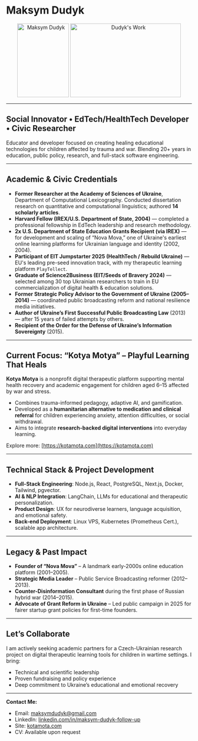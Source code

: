 # Maksym Dudyk

<p align="center">
  <img src="https://github.com/Helpico/Helpico/assets/32806311/9dfc44d0-bcbe-43a1-8a73-9425f15224db" alt="Maksym Dudyk" width="140" height="200">
  <img src="https://github.com/user-attachments/assets/e08934f8-8ac6-40c8-9c0d-47a0b5c76d61" alt="Dudyk's Work" width="300" height="200">
</p>

---

## Social Innovator • EdTech/HealthTech Developer • Civic Researcher

Educator and developer focused on creating healing educational technologies for children affected by trauma and war. Blending 20+ years in education, public policy, research, and full-stack software engineering.

---

## Academic & Civic Credentials

* **Former Researcher at the Academy of Sciences of Ukraine**, Department of Computational Lexicography. Conducted dissertation research on quantitative and computational linguistics; authored **14 scholarly articles**.
* **Harvard Fellow (IREX/U.S. Department of State, 2004)** — completed a professional fellowship in EdTech leadership and research methodology.
* **2x U.S. Department of State Education Grants Recipient (via IREX)** — for development and scaling of “Nova Mova,” one of Ukraine's earliest online learning platforms for Ukrainian language and identity (2002, 2004).
* **Participant of EIT Jumpstarter 2025 (HealthTech / Rebuild Ukraine)** — EU's leading pre-seed innovation track, with my therapeutic learning platform `PlayTellect`.
* **Graduate of Science2Business (EIT/Seeds of Bravery 2024)** — selected among 30 top Ukrainian researchers to train in EU commercialization of digital health & education solutions.
* **Former Strategic Policy Advisor to the Government of Ukraine (2005–2014)** — coordinated public broadcasting reform and national resilience media initiatives.
* **Author of Ukraine’s First Successful Public Broadcasting Law** (2013) — after 15 years of failed attempts by others.
* **Recipient of the Order for the Defense of Ukraine’s Information Sovereignty** (2015).

---

## Current Focus: “Kotya Motya” – Playful Learning That Heals

**Kotya Motya** is a nonprofit digital therapeutic platform supporting mental health recovery and academic engagement for children aged 6–15 affected by war and stress.

* Combines trauma-informed pedagogy, adaptive AI, and gamification.
* Developed as a **humanitarian alternative to medication and clinical referral** for children experiencing anxiety, attention difficulties, or social withdrawal.
* Aims to integrate **research-backed digital interventions** into everyday learning.

Explore more: [https://kotamota.com](https://kotamota.com)

---

## Technical Stack & Project Development

* **Full-Stack Engineering**: Node.js, React, PostgreSQL, Next.js, Docker, Tailwind, pgvector.
* **AI & NLP Integration**: LangChain, LLMs for educational and therapeutic personalization.
* **Product Design**: UX for neurodiverse learners, language acquisition, and emotional safety.
* **Back-end Deployment**: Linux VPS, Kubernetes (Prometheus Cert.), scalable app architecture.

---

## Legacy & Past Impact

* **Founder of “Nova Mova”** – A landmark early-2000s online education platform (2001–2005).
* **Strategic Media Leader** – Public Service Broadcasting reformer (2012–2013).
* **Counter-Disinformation Consultant** during the first phase of Russian hybrid war (2014–2015).
* **Advocate of Grant Reform in Ukraine** – Led public campaign in 2025 for fairer startup grant policies for first-time founders.

---

## Let’s Collaborate

I am actively seeking academic partners for a Czech-Ukrainian research project on digital therapeutic learning tools for children in wartime settings. I bring:

* Technical and scientific leadership
* Proven fundraising and policy experience
* Deep commitment to Ukraine’s educational and emotional recovery

---

**Contact Me:**

* Email: [maksymdudyk@gmail.com](mailto:maksymdudyk@gmail.com)
* LinkedIn: [linkedin.com/in/maksym-dudyk-follow-up](https://www.linkedin.com/in/maksym-dudyk-follow-up)
* Site: [kotamota.com](https://kotamota.com)
* CV: Available upon request
